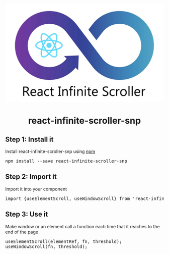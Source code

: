 <div style="text-align: center">
    <img src="logo.png" />
    <h1>react-infinite-scroller-snp</h1>
</div>
<div>
    <section>
      <h2>
        <span>Step 1: </span>
        <b>Install it</b>
      </h2>
      <p>Install react-infinite-scroller-snp using <a target="_blank" href="https://www.npmjs.com/package/react-infinite-scroller-snp">npm</a></p>
      <pre>npm install --save react-infinite-scroller-snp</pre>
    </section>
    <section>
      <h2>
        <span>Step 2: </span>
        <b>Import it</b>
      </h2>
      <p>Import it into your component</p>
      <pre>import {useElementScroll, useWindowScroll} from 'react-infinite-scroller-snp';</pre>
    </section>
    <section>
      <h2>
        <span>Step 3: </span>
        <b>Use it</b>
      </h2>
      <p>Make window or an element call a function each time that it reaches to the end of the page</p>
      <pre>useElementScroll(elementRef, fn, threshold);
useWindowScroll(fn, threshold);</pre>
    </section>
  </div>